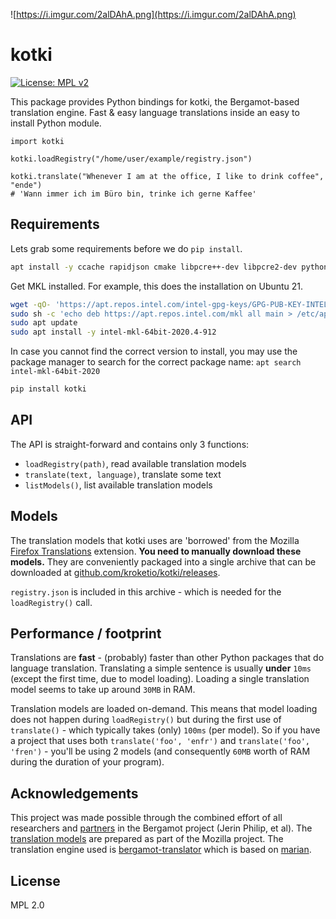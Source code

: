 ![https://i.imgur.com/2alDAhA.png](https://i.imgur.com/2alDAhA.png)

# kotki

[![License: MPL v2](https://img.shields.io/badge/License-MPL%20v2-blue.svg)](https://www.mozilla.org/en-US/MPL/2.0/)

This package provides Python bindings for kotki, the Bergamot-based translation engine. Fast & easy 
language translations inside an easy to install Python module.

```python3
import kotki

kotki.loadRegistry("/home/user/example/registry.json")

kotki.translate("Whenever I am at the office, I like to drink coffee", "ende")
# 'Wann immer ich im Büro bin, trinke ich gerne Kaffee'
```

## Requirements

Lets grab some requirements before we do `pip install`.

```bash
apt install -y ccache rapidjson cmake libpcre++-dev libpcre2-dev python3-dev
```

Get MKL installed. For example, this does the installation on Ubuntu 21.

```bash
wget -qO- 'https://apt.repos.intel.com/intel-gpg-keys/GPG-PUB-KEY-INTEL-SW-PRODUCTS-2019.PUB' | sudo apt-key add -
sudo sh -c 'echo deb https://apt.repos.intel.com/mkl all main > /etc/apt/sources.list.d/intel-mkl.list'
sudo apt update
sudo apt install -y intel-mkl-64bit-2020.4-912
```

In case you cannot find the correct version to install, you may use the package
manager to search for the correct package name: `apt search intel-mkl-64bit-2020`

```bash
pip install kotki
```

## API

The API is straight-forward and contains only 3 functions:

- `loadRegistry(path)`, read available translation models
- `translate(text, language)`, translate some text
- `listModels()`, list available translation models

## Models

The translation models that kotki uses are 'borrowed' from the 
Mozilla [Firefox Translations](https://addons.mozilla.org/en-US/firefox/addon/firefox-translations/) 
extension. **You need to manually download these models.** They are conveniently packaged into a single 
archive that can be downloaded at [github.com/kroketio/kotki/releases](https://github.com/kroketio/kotki/releases). 

`registry.json` is included in this archive - which is needed for the `loadRegistry()` call. 

## Performance / footprint

Translations are **fast** - (probably) faster than other Python packages that do
language translation. Translating a simple sentence is
usually **under** `10ms` (except the first time, due to model loading). Loading a
single translation model seems to take up around `30MB` in RAM.

Translation models are loaded on-demand. This means that model
loading does not happen during `loadRegistry()` but during the first use
of `translate()` - which typically takes (only) `100ms` (per model). So if you have
a project that uses both `translate('foo', 'enfr')` and `translate('foo', 'fren')` - you'll be using 2
models (and consequently `60MB` worth of RAM during the duration of your program).

## Acknowledgements

This project was made possible through the combined effort of all researchers
and [partners](https://browser.mt/partners/) in the Bergamot project (Jerin Philip, et al). The
[translation models](https://github.com/mozilla/firefox-translations/blob/main/extension/model/modelRegistry.js) are 
prepared as part of the Mozilla project. The translation engine used is
[bergamot-translator](https://github.com/browsermt/bergamot-translator) which
is based on [marian](https://github.com/browsermt/marian-dev).

## License

MPL 2.0